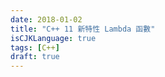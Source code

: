 ```yaml
---
date: 2018-01-02
title: "C++ 11 新特性 Lambda 函數"
isCJKLanguage: true
tags: [C++]
draft: true
---
```


